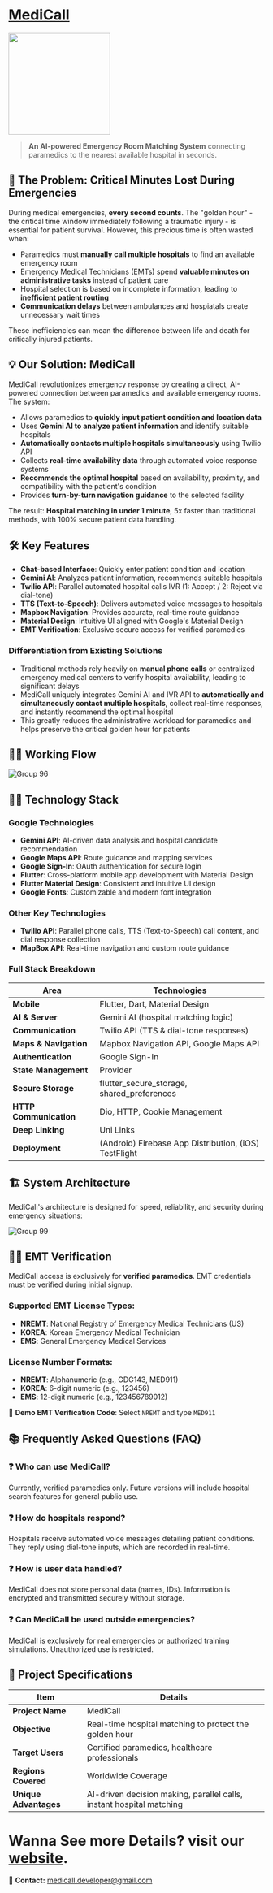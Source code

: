 # [MediCall](https://atempo-medicall.vercel.app/)

<img src="https://github.com/user-attachments/assets/94009b08-9255-41e7-8422-2f607d19b346" width="200"/>

> **An AI-powered Emergency Room Matching System** connecting paramedics to the nearest available hospital in seconds.


## 🚨 The Problem: Critical Minutes Lost During Emergencies

During medical emergencies, **every second counts**. The "golden hour" - the critical time window immediately following a traumatic injury - is essential for patient survival. However, this precious time is often wasted when:

- Paramedics must **manually call multiple hospitals** to find an available emergency room
- Emergency Medical Technicians (EMTs) spend **valuable minutes on administrative tasks** instead of patient care
- Hospital selection is based on incomplete information, leading to **inefficient patient routing**
- **Communication delays** between ambulances and hospiatals create unnecessary wait times

These inefficiencies can mean the difference between life and death for critically injured patients.

## 💡 Our Solution: MediCall

MediCall revolutionizes emergency response by creating a direct, AI-powered connection between paramedics and available emergency rooms. The system:

- Allows paramedics to **quickly input patient condition and location data**
- Uses **Gemini AI to analyze patient information** and identify suitable hospitals
- **Automatically contacts multiple hospitals simultaneously** using Twilio API
- Collects **real-time availability data** through automated voice response systems
- **Recommends the optimal hospital** based on availability, proximity, and compatibility with the patient's condition
- Provides **turn-by-turn navigation guidance** to the selected facility



The result: **Hospital matching in under 1 minute**, 5x faster than traditional methods, with 100% secure patient data handling.

## 🛠️ Key Features

- **Chat-based Interface**: Quickly enter patient condition and location
- **Gemini AI**: Analyzes patient information, recommends suitable hospitals
- **Twilio API**: Parallel automated hospital calls IVR (1: Accept / 2: Reject via dial-tone)
- **TTS (Text-to-Speech)**: Delivers automated voice messages to hospitals
- **Mapbox Navigation**: Provides accurate, real-time route guidance
- **Material Design**: Intuitive UI aligned with Google's Material Design
- **EMT Verification**: Exclusive secure access for verified paramedics

### Differentiation from Existing Solutions

- Traditional methods rely heavily on **manual phone calls** or centralized emergency medical centers to verify hospital availability, leading to significant delays
- MediCall uniquely integrates Gemini AI and IVR API to **automatically and simultaneously contact multiple hospitals**, collect real-time responses, and instantly recommend the optimal hospital
- This greatly reduces the administrative workload for paramedics and helps preserve the critical golden hour for patients

## 🧑‍💻 Working Flow
![Group 96](https://github.com/user-attachments/assets/84170401-0e1a-4d0a-aa6d-04180c8b1e3e)



## 🧑‍💻 Technology Stack

### Google Technologies
- **Gemini API**: AI-driven data analysis and hospital candidate recommendation
- **Google Maps API**: Route guidance and mapping services
- **Google Sign-In**: OAuth authentication for secure login
- **Flutter**: Cross-platform mobile app development with Material Design
- **Flutter Material Design**: Consistent and intuitive UI design
- **Google Fonts**: Customizable and modern font integration

### Other Key Technologies
- **Twilio API**: Parallel phone calls, TTS (Text-to-Speech) call content, and dial response collection
- **MapBox API**: Real-time navigation and custom route guidance

### Full Stack Breakdown

| Area                   | Technologies                                  |
|------------------------|-----------------------------------------------|
| **Mobile**             | Flutter, Dart, Material Design                |
| **AI & Server**        | Gemini AI (hospital matching logic)           |
| **Communication**      | Twilio API (TTS & dial-tone responses)        |
| **Maps & Navigation**  | Mapbox Navigation API, Google Maps API        |
| **Authentication**     | Google Sign-In                               |
| **State Management**   | Provider                                      |
| **Secure Storage**     | flutter_secure_storage, shared_preferences    |
| **HTTP Communication** | Dio, HTTP, Cookie Management                  |
| **Deep Linking**       | Uni Links                                     |
| **Deployment**         | (Android) Firebase App Distribution, (iOS) TestFlight |

## 🏗️ System Architecture

MediCall's architecture is designed for speed, reliability, and security during emergency situations:

![Group 99](https://github.com/user-attachments/assets/3a615b44-283a-49dd-b1ff-f046ff34b5a5)

## 👨‍⚕️ EMT Verification

MediCall access is exclusively for **verified paramedics**. EMT credentials must be verified during initial signup.

### Supported EMT License Types:
- **NREMT**: National Registry of Emergency Medical Technicians (US)
- **KOREA**: Korean Emergency Medical Technician
- **EMS**: General Emergency Medical Services

### License Number Formats:
- **NREMT**: Alphanumeric (e.g., GDG143, MED911)
- **KOREA**: 6-digit numeric (e.g., 123456)
- **EMS**: 12-digit numeric (e.g., 123456789012)

📌 **Demo EMT Verification Code**: Select `NREMT` and type `MED911`

## 📚 Frequently Asked Questions (FAQ)

### ❓ **Who can use MediCall?**
Currently, verified paramedics only. Future versions will include hospital search features for general public use.

### ❓ **How do hospitals respond?**
Hospitals receive automated voice messages detailing patient conditions. They reply using dial-tone inputs, which are recorded in real-time.

### ❓ **How is user data handled?**
MediCall does not store personal data (names, IDs). Information is encrypted and transmitted securely without storage.

### ❓ **Can MediCall be used outside emergencies?**
MediCall is exclusively for real emergencies or authorized training simulations. Unauthorized use is restricted.

## 📌 Project Specifications

| Item                  | Details                                                               |
|-----------------------|-----------------------------------------------------------------------|
| **Project Name**      | MediCall                                                              |
| **Objective**         | Real-time hospital matching to protect the golden hour                |
| **Target Users**      | Certified paramedics, healthcare professionals                        |
| **Regions Covered**   | Worldwide Coverage                                                    |
| **Unique Advantages** | AI-driven decision making, parallel calls, instant hospital matching  |


# Wanna See more Details? visit our [website](https://atempo-medicall.vercel.app/).

📧 **Contact:** [medicall.developer@gmail.com](mailto:medicall.developer@gmail.com)
